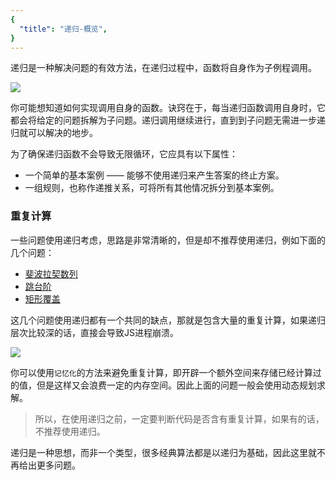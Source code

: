 ```yaml
---
{
  "title": "递归-概览",
}
---
```


递归是一种解决问题的有效方法，在递归过程中，函数将自身作为子例程调用。

![](https://p1-jj.byteimg.com/tos-cn-i-t2oaga2asx/gold-user-assets/2019/8/20/16cac35473048a81~tplv-t2oaga2asx-zoom-in-crop-mark:1304:0:0:0.awebp)

你可能想知道如何实现调用自身的函数。诀窍在于，每当递归函数调用自身时，它都会将给定的问题拆解为子问题。递归调用继续进行，直到到子问题无需进一步递归就可以解决的地步。

为了确保递归函数不会导致无限循环，它应具有以下属性：

- 一个简单的基本案例 —— 能够不使用递归来产生答案的终止方案。
- 一组规则，也称作递推关系，可将所有其他情况拆分到基本案例。

### 重复计算

一些问题使用递归考虑，思路是非常清晰的，但是却不推荐使用递归，例如下面的几个问题：

- [斐波拉契数列](http://www.conardli.top/docs/algorithm/递归和循环/斐波拉契数列.html)
- [跳台阶](http://www.conardli.top/docs/algorithm/递归和循环/跳台阶.html)
- [矩形覆盖](http://www.conardli.top/docs/algorithm/%E9%80%92%E5%BD%92%E5%92%8C%E5%BE%AA%E7%8E%AF/%E7%9F%A9%E5%BD%A2%E8%A6%86%E7%9B%96.html)

这几个问题使用递归都有一个共同的缺点，那就是包含大量的重复计算，如果递归层次比较深的话，直接会导致JS进程崩溃。

![](https://p1-jj.byteimg.com/tos-cn-i-t2oaga2asx/gold-user-assets/2019/8/20/16cac35481e536aa~tplv-t2oaga2asx-zoom-in-crop-mark:1304:0:0:0.awebp)

你可以使用`记忆化`的方法来避免重复计算，即开辟一个额外空间来存储已经计算过的值，但是这样又会浪费一定的内存空间。因此上面的问题一般会使用动态规划求解。

> 所以，在使用递归之前，一定要判断代码是否含有重复计算，如果有的话，不推荐使用递归。

递归是一种思想，而非一个类型，很多经典算法都是以递归为基础，因此这里就不再给出更多问题。
